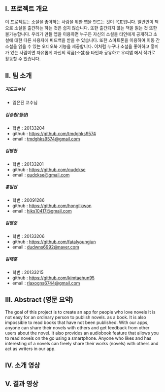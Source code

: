 ## I. 프로젝트 개요
이 프로젝트는 소설을 좋아하는 사람을 위한 앱을 만드는 것이 목표입니다.
일반인이 책으로 소설을 출간하는 하는 것은 쉽지 않습니다. 또한 출간되지 않는 책을 읽는 것 또한 불가능합니다. 우리가 만들 앱을 이용하면 누구든 자신의 소설을 타인에게 공개하고 소설에 대한 다른 사용자에 피드백을 받을 수 있습니다. 또한 스마트폰을 이용하여 이동 간 소설을 읽을 수 있는 오디오북 기능을 제공합니다. 이처럼 누구나 소설을 좋아하고 흥미가 있는 사람이면 자유롭게 자신의 작품(소설)을 타인과 공유하고 우리앱 에서 작가로 활동할 수 있습니다. 

## II. 팀 소개

##### 지도교수님

- 임은진 교수님

##### 김승환(팀장)

- 학번 : 20133204
- github : https://github.com/tmdghks9574
- email : tmdghks9574@gmail.com

##### 김병찬

- 학번 : 20133201
- github : https://github.com/qudckse
- email : qudckse@gmail.com

##### 홍일권

- 학번 : 20091286
- github : https://github.com/hongilkwon
- email : hiks10417@gmail.com

##### 김영준

- 학번 : 20133206
- github : https://github.com/fatalyoungjun
- email : dudwns6992@naver.com

##### 김태훈

- 학번 : 20133215
- github : https://github.com/kimtaehun95
- email : rlaxogns6744@gmail.com

## III. Abstract (영문 요약)

The goal of this project is to create an app for people who love novels
It is not easy for an ordinary person to publish novels. as a book. It is also impossible to read books that have not been published. With our apps, anyone can share their novels with others and get feedback from other users about the novel. It also provides an audiobook feature that allows you to read novels on the go using a smartphone. Anyone who likes and has interesting of a novels can freely share their works (novels) with others and act as writers in our app.
    
## IV. 소개 영상


## V.  결과 영상


